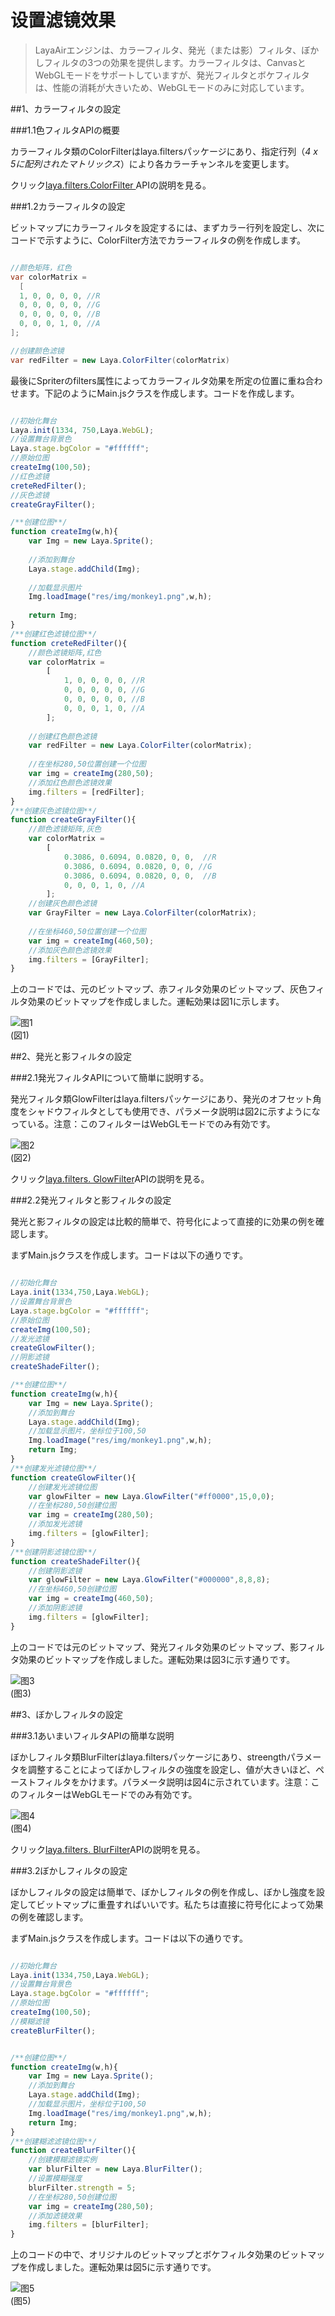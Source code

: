 # 设置滤镜效果

>LayaAirエンジンは、カラーフィルタ、発光（または影）フィルタ、ぼかしフィルタの3つの効果を提供します。カラーフィルタは、CanvasとWebGLモードをサポートしていますが、発光フィルタとボケフィルタは、性能の消耗が大きいため、WebGLモードのみに対応しています。



##1、カラーフィルタの設定

###1.1色フィルタAPIの概要

カラーフィルタ類のColorFilterはlaya.filtersパッケージにあり、指定行列（*4 x 5に配列されたマトリックス*）により各カラーチャンネルを変更します。

クリック[laya.filters.ColorFilter ](http://layaair.ldc.layabox.com/api/index.html?category=Filter&class=laya.filters.ColorFilter)APIの説明を見る。



###1.2カラーフィルタの設定

ビットマップにカラーフィルタを設定するには、まずカラー行列を設定し、次にコードで示すように、ColorFilter方法でカラーフィルタの例を作成します。


```java

//颜色矩阵，红色
var colorMatrix = 
  [
  1, 0, 0, 0, 0, //R
  0, 0, 0, 0, 0, //G
  0, 0, 0, 0, 0, //B
  0, 0, 0, 1, 0, //A
];

//创建颜色滤镜
var redFilter = new Laya.ColorFilter(colorMatrix)
```


最後にSpriterのfilters属性によってカラーフィルタ効果を所定の位置に重ね合わせます。下記のようにMain.jsクラスを作成します。コードを作成します。


```javascript

//初始化舞台
Laya.init(1334, 750,Laya.WebGL);
//设置舞台背景色
Laya.stage.bgColor = "#ffffff";
//原始位图
createImg(100,50);
//红色滤镜
creteRedFilter();
//灰色滤镜
createGrayFilter();

/**创建位图**/
function createImg(w,h){
    var Img = new Laya.Sprite(); 
			 
    //添加到舞台
    Laya.stage.addChild(Img);   
    
    //加载显示图片
    Img.loadImage("res/img/monkey1.png",w,h);  
    
    return Img;
}
/**创建红色滤镜位图**/
function creteRedFilter(){
    //颜色滤镜矩阵,红色
    var colorMatrix = 
        [
            1, 0, 0, 0, 0, //R
            0, 0, 0, 0, 0, //G
            0, 0, 0, 0, 0, //B
            0, 0, 0, 1, 0, //A
        ];
    
    //创建红色颜色滤镜
    var redFilter = new Laya.ColorFilter(colorMatrix);
        
    //在坐标280,50位置创建一个位图
    var img = createImg(280,50); 
    //添加红色颜色滤镜效果
    img.filters = [redFilter];
}
/**创建灰色滤镜位图**/
function createGrayFilter(){
    //颜色滤镜矩阵,灰色
    var colorMatrix = 
        [
            0.3086, 0.6094, 0.0820, 0, 0,  //R
            0.3086, 0.6094, 0.0820, 0, 0, //G
            0.3086, 0.6094, 0.0820, 0, 0,  //B
            0, 0, 0, 1, 0, //A
        ];
    //创建灰色颜色滤镜
    var GrayFilter = new Laya.ColorFilter(colorMatrix);
    
    //在坐标460,50位置创建一个位图
    var img = createImg(460,50); 	
    //添加灰色颜色滤镜效果
    img.filters = [GrayFilter];
}
```


上のコードでは、元のビットマップ、赤フィルタ効果のビットマップ、灰色フィルタ効果のビットマップを作成しました。運転効果は図1に示します。

![图1](img/1.png)<br/>(図1)





##2、発光と影フィルタの設定

###2.1発光フィルタAPIについて簡単に説明する。

発光フィルタ類GlowFilterはlaya.filtersパッケージにあり、発光のオフセット角度をシャドウフィルタとしても使用でき、パラメータ説明は図2に示すようになっている。注意：このフィルターはWebGLモードでのみ有効です。

![图2](img/2.png)<br/>(図2)

クリック[laya.filters. GlowFilter](http://layaair.ldc.layabox.com/api/index.html?category=Filter&class=laya.filters.GlowFilter)APIの説明を見る。



###2.2発光フィルタと影フィルタの設定

発光と影フィルタの設定は比較的簡単で、符号化によって直接的に効果の例を確認します。

まずMain.jsクラスを作成します。コードは以下の通りです。


```javascript

//初始化舞台
Laya.init(1334,750,Laya.WebGL);
//设置舞台背景色
Laya.stage.bgColor = "#ffffff";
//原始位图
createImg(100,50);
//发光滤镜
createGlowFilter();
//阴影滤镜
createShadeFilter();

/**创建位图**/
function createImg(w,h){
    var Img = new Laya.Sprite();
    //添加到舞台
    Laya.stage.addChild(Img);
    //加载显示图片，坐标位于100,50
    Img.loadImage("res/img/monkey1.png",w,h);
    return Img;
}
/**创建发光滤镜位图**/
function createGlowFilter(){
    //创建发光滤镜位图
    var glowFilter = new Laya.GlowFilter("#ff0000",15,0,0);
    //在坐标280,50创建位图
    var img = createImg(280,50);
    //添加发光滤镜
    img.filters = [glowFilter];
}
/**创建阴影滤镜位图**/
function createShadeFilter(){
    //创建阴影滤镜
    var glowFilter = new Laya.GlowFilter("#000000",8,8,8);
    //在坐标460,50创建位图
    var img = createImg(460,50);
    //添加阴影滤镜
    img.filters = [glowFilter];
}
```


上のコードでは元のビットマップ、発光フィルタ効果のビットマップ、影フィルタ効果のビットマップを作成しました。運転効果は図3に示す通りです。

![图3](img/3.png) <br /> (图3)







##3、ぼかしフィルタの設定

###3.1あいまいフィルタAPIの簡単な説明

ぼかしフィルタ類BlurFilterはlaya.filtersパッケージにあり、streengthパラメータを調整することによってぼかしフィルタの強度を設定し、値が大きいほど、ペーストフィルタをかけます。パラメータ説明は図4に示されています。注意：このフィルターはWebGLモードでのみ有効です。

![图4](img/4.png) <br /> (图4)


クリック[laya.filters. BlurFilter](http://layaair.ldc.layabox.com/api/index.html?category=Filter&class=laya.filters.BlurFilter)APIの説明を見る。



###3.2ぼかしフィルタの設定

ぼかしフィルタの設定は簡単で、ぼかしフィルタの例を作成し、ぼかし強度を設定してビットマップに重畳すればいいです。私たちは直接に符号化によって効果の例を確認します。

まずMain.jsクラスを作成します。コードは以下の通りです。


```javascript

//初始化舞台
Laya.init(1334,750,Laya.WebGL);
//设置舞台背景色
Laya.stage.bgColor = "#ffffff";
//原始位图
createImg(100,50);
//模糊滤镜
createBlurFilter();


/**创建位图**/
function createImg(w,h){
    var Img = new Laya.Sprite();
    //添加到舞台
    Laya.stage.addChild(Img);
    //加载显示图片，坐标位于100,50
    Img.loadImage("res/img/monkey1.png",w,h);
    return Img;
}
/**创建糊滤滤镜位图**/
function createBlurFilter(){
    //创建模糊滤镜实例
    var blurFilter = new Laya.BlurFilter();
    //设置模糊强度
    blurFilter.strength = 5;
    //在坐标280,50创建位图
    var img = createImg(280,50);
    //添加滤镜效果
    img.filters = [blurFilter];
}
```


上のコードの中で、オリジナルのビットマップとボケフィルタ効果のビットマップを作成しました。運転効果は図5に示す通りです。

![图5](img/5.png) <br /> (图5)







